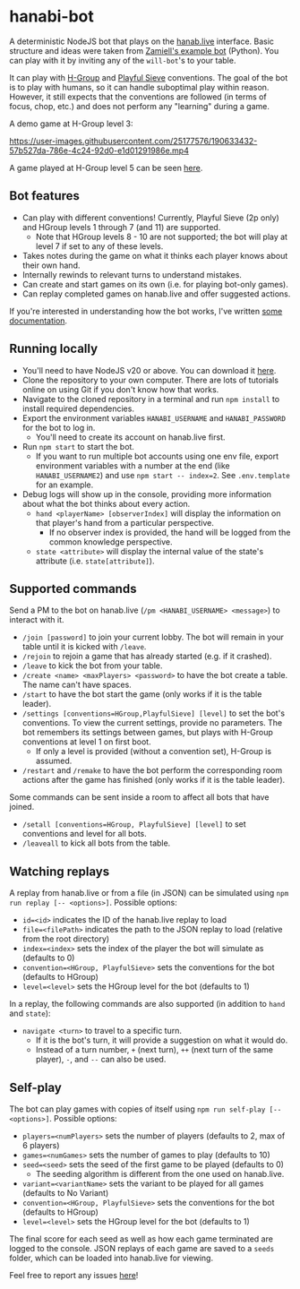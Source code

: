 # hanabi-bot
A deterministic NodeJS bot that plays on the [hanab.live](https://hanab.live/) interface. Basic structure and ideas were taken from [Zamiell's example bot](https://github.com/Zamiell/hanabi-live-bot) (Python). You can play with it by inviting any of the `will-bot`'s to your table.

It can play with [H-Group](https://hanabi.github.io/) and [Playful Sieve](https://hackmd.io/@sodiumdebt/playful_sieve) conventions. The goal of the bot is to play with humans, so it can handle suboptimal play within reason. However, it still expects that the conventions are followed (in terms of focus, chop, etc.) and does not perform any "learning" during a game.

A demo game at H-Group level 3:

https://user-images.githubusercontent.com/25177576/190633432-57b527da-786e-4c24-92d0-e1d01291986e.mp4

A game played at H-Group level 5 can be seen [here](https://github.com/WillFlame14/hanabi-bot/assets/25177576/1aa4f67e-aa66-4704-ba75-fe6edf403bfa).

## Bot features
- Can play with different conventions! Currently, Playful Sieve (2p only) and HGroup levels 1 through 7 (and 11) are supported.
    - Note that HGroup levels 8 - 10 are not supported; the bot will play at level 7 if set to any of these levels.
- Takes notes during the game on what it thinks each player knows about their own hand.
- Internally rewinds to relevant turns to understand mistakes.
- Can create and start games on its own (i.e. for playing bot-only games).
- Can replay completed games on hanab.live and offer suggested actions.

If you're interested in understanding how the bot works, I've written [some documentation](https://docs.google.com/document/d/1JMXtNnv3Bw_4Lf6uW_KIllp-Eb7d2wqa_vFaPJzWbDw/edit?usp=sharing).

## Running locally
- You'll need to have NodeJS v20 or above. You can download it [here](https://nodejs.org/en/download/).
- Clone the repository to your own computer. There are lots of tutorials online on using Git if you don't know how that works.
- Navigate to the cloned repository in a terminal and run `npm install` to install required dependencies.
- Export the environment variables `HANABI_USERNAME` and `HANABI_PASSWORD` for the bot to log in.
    - You'll need to create its account on hanab.live first.
- Run `npm start` to start the bot.
    - If you want to run multiple bot accounts using one env file, export environment variables with a number at the end (like `HANABI_USERNAME2`) and use `npm start -- index=2`. See `.env.template` for an example.
- Debug logs will show up in the console, providing more information about what the bot thinks about every action.
    - `hand <playerName> [observerIndex]` will display the information on that player's hand from a particular perspective.
        - If no observer index is provided, the hand will be logged from the common knowledge perspective.
    - `state <attribute>` will display the internal value of the state's attribute (i.e. `state[attribute]`).

## Supported commands
Send a PM to the bot on hanab.live (`/pm <HANABI_USERNAME> <message>`) to interact with it.
- `/join [password]` to join your current lobby. The bot will remain in your table until it is kicked with `/leave`.
- `/rejoin` to rejoin a game that has already started (e.g. if it crashed).
- `/leave` to kick the bot from your table.
- `/create <name> <maxPlayers> <password>` to have the bot create a table. The name can't have spaces.
- `/start` to have the bot start the game (only works if it is the table leader).
- `/settings [conventions=HGroup,PlayfulSieve] [level]` to set the bot's conventions. To view the current settings, provide no parameters. The bot remembers its settings between games, but plays with H-Group conventions at level 1 on first boot.
    - If only a level is provided (without a convention set), H-Group is assumed.
- `/restart` and `/remake` to have the bot perform the corresponding room actions after the game has finished (only works if it is the table leader).

Some commands can be sent inside a room to affect all bots that have joined.
- `/setall [conventions=HGroup, PlayfulSieve] [level]` to set conventions and level for all bots.
- `/leaveall` to kick all bots from the table.

## Watching replays
A replay from hanab.live or from a file (in JSON) can be simulated using `npm run replay [-- <options>]`. Possible options:
- `id=<id>` indicates the ID of the hanab.live replay to load
- `file=<filePath>` indicates the path to the JSON replay to load (relative from the root directory)
- `index=<index>` sets the index of the player the bot will simulate as (defaults to 0)
- `convention=<HGroup, PlayfulSieve>` sets the conventions for the bot (defaults to HGroup)
- `level=<level>` sets the HGroup level for the bot (defaults to 1)

In a replay, the following commands are also supported (in addition to `hand` and `state`):
- `navigate <turn>` to travel to a specific turn.
    - If it is the bot's turn, it will provide a suggestion on what it would do.
    - Instead of a turn number, `+` (next turn), `++` (next turn of the same player), `-`, and `--` can also be used.

## Self-play
The bot can play games with copies of itself using `npm run self-play [-- <options>]`. Possible options:
- `players=<numPlayers>` sets the number of players (defaults to 2, max of 6 players)
- `games=<numGames>` sets the number of games to play (defaults to 10)
- `seed=<seed>` sets the seed of the first game to be played (defaults to 0)
    - The seeding algorithm is different from the one used on hanab.live.
- `variant=<variantName>` sets the variant to be played for all games (defaults to No Variant)
- `convention=<HGroup, PlayfulSieve>` sets the conventions for the bot (defaults to HGroup)
- `level=<level>` sets the HGroup level for the bot (defaults to 1)

The final score for each seed as well as how each game terminated are logged to the console. JSON replays of each game are saved to a `seeds` folder, which can be loaded into hanab.live for viewing.


Feel free to report any issues [here](https://github.com/WillFlame14/hanabi-bot/issues)!
